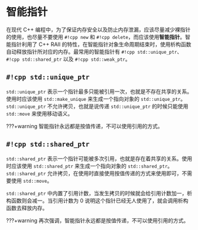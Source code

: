 # 智能指针

在现代 C++ 编程中，为了保证内存安全以及防止内存泄漏，应该尽量减少裸指针的使用，也尽量不要使用 `#!cpp new` 和 `#!cpp delete`，而应该使用**智能指针**。智能指针利用了 C++ RAII 的特性，在智能指针对象生命周期结束时，使用析构函数自动释放指针所对应的内存。最常用的智能指针有 `#!cpp std::unique_ptr`、`#!cpp std::shared_ptr` 以及 `#!cpp std::weak_ptr`。

## `#!cpp std::unique_ptr`

`std::unique_ptr` 表示一个指针最多只能被引用一次，也就是不存在共享的关系。使用时应该使用 `std::make_unique` 来生成一个指向对象的 `std::unique_ptr`。`std::unique_ptr` 不允许拷贝，也就是说传递 `std::unique_ptr` 的时候只能使用 `std::move` 来使用移动语义。

???+warning
    智能指针永远都是按值传递，不可以使用引用的方式。

## `#!cpp std::shared_ptr`

`std::shared_ptr` 表示一个指针可能被多次引用，也就是存在着共享的关系。使用时应该使用 `std::shared_ptr` 来生成一个指向对象的 `std::shared_ptr`。`std::shared_ptr` 允许拷贝，在使用时直接使用按值传递的方式来使用即可，不需要使用 `std::move`。

`std::shared_ptr` 中内置了引用计数，当发生拷贝的时候就会给引用计数加一，析构函数则会减一。当引用计数为 0 说明这个指针已经无人使用了，就会调用析构函数去释放内存。

???+warning
    再次强调，智能指针永远都是按值传递，不可以使用引用的方式。
